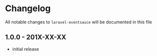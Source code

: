 # Changelog

All notable changes to `laravel-eventsauce` will be documented in this file

## 1.0.0 - 201X-XX-XX

- initial release
